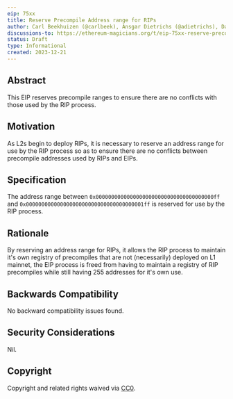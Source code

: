 ```yaml
---
eip: 75xx
title: Reserve Precompile Address range for RIPs
author: Carl Beekhuizen (@carlbeek), Ansgar Dietrichs (@adietrichs), Danny Ryan (@djrtwo), Tim Beiko (@timbeiko)
discussions-to: https://ethereum-magicians.org/t/eip-75xx-reserve-precompile-address-range-for-rips-l2s/17828
status: Draft
type: Informational
created: 2023-12-21
---
```


## Abstract

This EIP reserves precompile ranges to ensure there are no conflicts with those used by the RIP process.

## Motivation

As L2s begin to deploy RIPs, it is necessary to reserve an address range for use by the RIP process so as to ensure there are no conflicts between precompile addresses used by RIPs and EIPs.

## Specification

The address range between `0x00000000000000000000000000000000000000ff` and `0x00000000000000000000000000000000000001ff` is reserved for use by the RIP process.

## Rationale

By reserving an address range for RIPs, it allows the RIP process to maintain it's own registry of precompiles that are not (necessarily) deployed on L1 mainnet, the EIP process is freed from having to maintain a registry of RIP precompiles while still having 255 addresses for it's own use.

## Backwards Compatibility

No backward compatibility issues found.

## Security Considerations

Nil.

## Copyright

Copyright and related rights waived via [CC0](../LICENSE.md).
